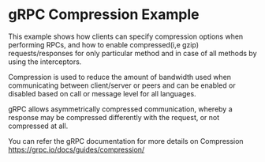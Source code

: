 gRPC Compression Example
=====================

This example shows how clients can specify compression options when performing RPCs, 
and how to enable compressed(i,e gzip) requests/responses for only particular method and in case of all methods by using the interceptors.

Compression is used to reduce the amount of bandwidth used when communicating between client/server or peers and 
can be enabled or disabled based on call or message level for all languages.

gRPC allows asymmetrically compressed communication, whereby a response may be compressed differently with the request, 
or not compressed at all.

You can refer the gRPC documentation for more details on Compression https://grpc.io/docs/guides/compression/